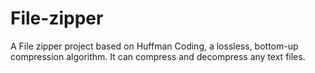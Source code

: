 # File-zipper
A File zipper project based on Huffman Coding,  a lossless, bottom-up compression algorithm. It can compress and decompress any text files.